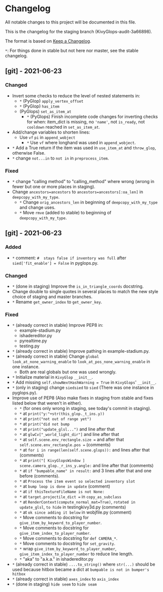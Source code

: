 # Changelog
All notable changes to this project will be documented in this file.

This is the changelog for the staging branch (KivyGlops-audit-3a66898).

The format is based on [Keep a Changelog](https://keepachangelog.com/en/1.0.0/).

`*`: For things done in stable but not here nor master, see the stable changelog.


## [git] - 2021-06-23

### Changed
- Invert some checks to reduce the level of nested statements in:
  - `*` (PyGlop) `apply_vertex_offset`
  - `*` (PyGlop) `has_item`
  - (PyGlops) `set_as_item_at`
    - `*` (PyGlops) Finish incomplete code changes for inverting checks for when: item_dict is missing, no `'name'`, not `is_ready`, not `cooldown` reached in `set_as_item_at`.
- Add/change variables to shorten lines:
  - Use `vf` `pi` in `append_wobject`
    - `*` Use `vf` where longhand was used in `append_wobject`.
- `*` Add a True return if the item was used in `use_item_at` and `throw_glop`, otherwise False.
- `*` change `not...in` to `not in` in `preprocess_item`.

### Fixed
- `*` change "calling method" to "calling_method" where wrong (wrong in fewer but one or more places in staging).
- Change `ancestors=ancestors` to `ancestors=ancestors[:oa_len]`  in `deepcopy_with_my_type`.
  - `*` Change `orig_ancestors_len` in beginning of `deepcopy_with_my_type` and change uses.
  - `*` Move `rmve` (added to stable) to beginning of `deepcopy_with_my_type`.


## [git] - 2021-06-23
### Added
- `*` comment: `#  stays false if inventory was full` after `sied['fit_enable'] = False` in pyglops.py.

### Changed
- `*` (done in staging) Improve the `is_in_triangle_coords` docstring.
- Change double to single quotes in several places to match the new style choice of staging and master branches.
- `*` Rename `get_owner_index` to `get_owner_key`.

### Fixed
- `*` (already correct in stable) Improve PEP8 in:
  - example-stadium.py
  - ishadereditor.py
  - pyrealtime.py
  - testing.py
- `*` (already correct in stable) Improve pathing in example-stadium.py.
- `*` (already correct in stable) Change `global look_at_none_warning_enable` to `look_at_pos_none_warning_enable` in one instance.
  - Both are real globals but one was used wrongly.
- `*` Initialize material in `KivyGlop` `__init__`.
- `*` Add missing `self.showNextHashWarning = True` in `KivyGlops`' `__init__`.
- `*` (only in staging) change `siedsied` to `sied` (There was one instance in pyglops.py).
- Improve use of PEP8 (Also make fixes in staging from stable and fixes listed below that weren't in either).
  - `*` (for ones only wrong in staging, see today's commit in staging).
  - `*` at `print("y:"+str(this_glop._t_ins.y))`
  - `*` at `print("not out of range yet")`
  - `*` at `print("did not bump`
  - `*` at `print("update_glsl...")` and line after that
  - `*` at `glwCv["_world_light_dir"]` and line after that
  - `*` at `self.scene.env_rectangle.size =` and after that `self.scene.env_rectangle.pos =` (comments)
  - `*` at `for i in range(len(self.scene.glops)):` and lines after that (comments)
  - `*` at `print("[ KivyGlopsWindow ] scene.camera_glop._r_ins_y.angle:` and line after that (comments)
  - `*` at `if "bumpable_name" in result:` and 3 lines after that and one before (comments).
  - `*` at `Process the item event so selected inventory slot`
  - `*` at `bump loop is done in update` (comment)
  - `*` at `if thisTextureFileName is not None:`
  - `*` at `target.projectile_dict =` in `copy_as_subclass`
  - `*` at `RenderContext(compute_normal_mat=True)`, `rotated in update_glsl`, `to hide` in testingkivy3d.py
  (comments)
  - `*` at `ok since adding it below` in wobjfile.py (comment)
  - `*` Move comments to docstring for `give_item_by_keyword_to_player_number`.
  - `*` Move comments to docstring for `give_item_index_to_player_number`.
  - `*` Move comments to docstring for `def CAMERA_*`.
  - `*` Move comments to docstring for `set_gravity`.
  - `*` wrap `give_item_by_keyword_to_player_number`, `give_item_index_to_player_number` to reduce line length.
  - `*` "aka" to "a.k.a." in ishadereditor.py
- `*` (already correct in stable) `....to_string()` where `str(...)` should be used because hitbox became a dict at `bumpable is not in bumper's hitbox`
- `*` (already correct in stable) `axes_index` to `axis_index`
- `*` (done in staging) `hide seem` to `hide seam`
